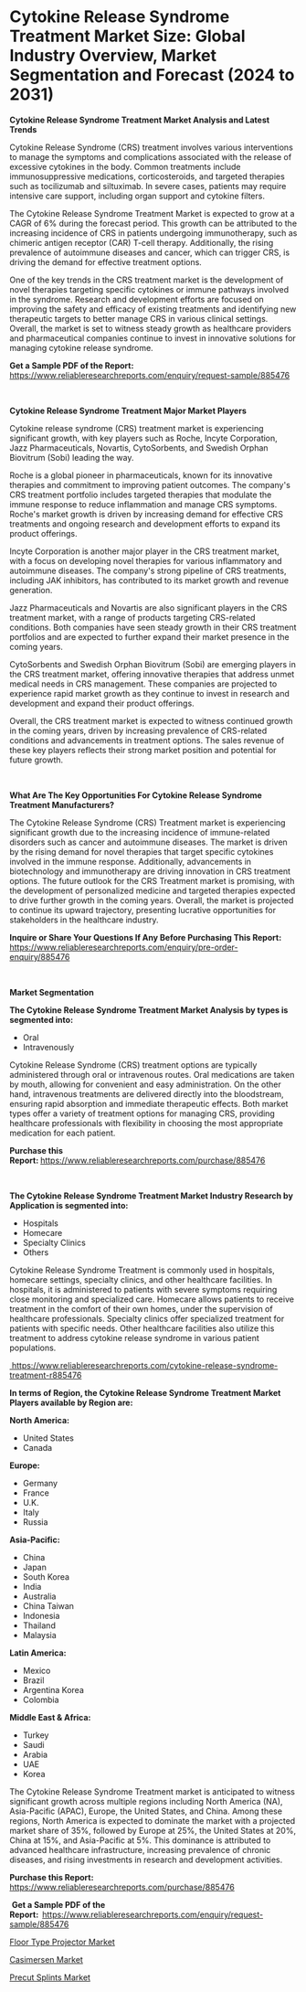 <p><h1>Cytokine Release Syndrome Treatment Market Size: Global Industry Overview, Market Segmentation and Forecast (2024 to 2031)</h1></p><p><strong>Cytokine Release Syndrome Treatment Market Analysis and Latest Trends</strong></p>
<p><p>Cytokine Release Syndrome (CRS) treatment involves various interventions to manage the symptoms and complications associated with the release of excessive cytokines in the body. Common treatments include immunosuppressive medications, corticosteroids, and targeted therapies such as tocilizumab and siltuximab. In severe cases, patients may require intensive care support, including organ support and cytokine filters.</p><p>The Cytokine Release Syndrome Treatment Market is expected to grow at a CAGR of 6% during the forecast period. This growth can be attributed to the increasing incidence of CRS in patients undergoing immunotherapy, such as chimeric antigen receptor (CAR) T-cell therapy. Additionally, the rising prevalence of autoimmune diseases and cancer, which can trigger CRS, is driving the demand for effective treatment options.</p><p>One of the key trends in the CRS treatment market is the development of novel therapies targeting specific cytokines or immune pathways involved in the syndrome. Research and development efforts are focused on improving the safety and efficacy of existing treatments and identifying new therapeutic targets to better manage CRS in various clinical settings. Overall, the market is set to witness steady growth as healthcare providers and pharmaceutical companies continue to invest in innovative solutions for managing cytokine release syndrome.</p></p>
<p><strong>Get a Sample PDF of the Report:&nbsp;</strong> <a href="https://www.reliableresearchreports.com/enquiry/request-sample/885476">https://www.reliableresearchreports.com/enquiry/request-sample/885476</a></p>
<p>&nbsp;</p>
<p><strong>Cytokine Release Syndrome Treatment Major Market Players</strong></p>
<p><p>Cytokine release syndrome (CRS) treatment market is experiencing significant growth, with key players such as Roche, Incyte Corporation, Jazz Pharmaceuticals, Novartis, CytoSorbents, and Swedish Orphan Biovitrum (Sobi) leading the way.</p><p>Roche is a global pioneer in pharmaceuticals, known for its innovative therapies and commitment to improving patient outcomes. The company's CRS treatment portfolio includes targeted therapies that modulate the immune response to reduce inflammation and manage CRS symptoms. Roche's market growth is driven by increasing demand for effective CRS treatments and ongoing research and development efforts to expand its product offerings.</p><p>Incyte Corporation is another major player in the CRS treatment market, with a focus on developing novel therapies for various inflammatory and autoimmune diseases. The company's strong pipeline of CRS treatments, including JAK inhibitors, has contributed to its market growth and revenue generation.</p><p>Jazz Pharmaceuticals and Novartis are also significant players in the CRS treatment market, with a range of products targeting CRS-related conditions. Both companies have seen steady growth in their CRS treatment portfolios and are expected to further expand their market presence in the coming years.</p><p>CytoSorbents and Swedish Orphan Biovitrum (Sobi) are emerging players in the CRS treatment market, offering innovative therapies that address unmet medical needs in CRS management. These companies are projected to experience rapid market growth as they continue to invest in research and development and expand their product offerings.</p><p>Overall, the CRS treatment market is expected to witness continued growth in the coming years, driven by increasing prevalence of CRS-related conditions and advancements in treatment options. The sales revenue of these key players reflects their strong market position and potential for future growth.</p></p>
<p>&nbsp;</p>
<p><strong>What Are The Key Opportunities For Cytokine Release Syndrome Treatment Manufacturers?</strong></p>
<p><p>The Cytokine Release Syndrome (CRS) Treatment market is experiencing significant growth due to the increasing incidence of immune-related disorders such as cancer and autoimmune diseases. The market is driven by the rising demand for novel therapies that target specific cytokines involved in the immune response. Additionally, advancements in biotechnology and immunotherapy are driving innovation in CRS treatment options. The future outlook for the CRS Treatment market is promising, with the development of personalized medicine and targeted therapies expected to drive further growth in the coming years. Overall, the market is projected to continue its upward trajectory, presenting lucrative opportunities for stakeholders in the healthcare industry.</p></p>
<p><strong>Inquire or Share Your Questions If Any Before Purchasing This Report:</strong> <a href="https://www.reliableresearchreports.com/enquiry/pre-order-enquiry/885476">https://www.reliableresearchreports.com/enquiry/pre-order-enquiry/885476</a></p>
<p>&nbsp;</p>
<p><strong>Market Segmentation</strong></p>
<p><strong>The Cytokine Release Syndrome Treatment Market Analysis by types is segmented into:</strong></p>
<p><ul><li>Oral</li><li>Intravenously</li></ul></p>
<p><p>Cytokine Release Syndrome (CRS) treatment options are typically administered through oral or intravenous routes. Oral medications are taken by mouth, allowing for convenient and easy administration. On the other hand, intravenous treatments are delivered directly into the bloodstream, ensuring rapid absorption and immediate therapeutic effects. Both market types offer a variety of treatment options for managing CRS, providing healthcare professionals with flexibility in choosing the most appropriate medication for each patient.</p></p>
<p><strong>Purchase this Report:&nbsp;</strong><a href="https://www.reliableresearchreports.com/purchase/885476">https://www.reliableresearchreports.com/purchase/885476</a></p>
<p>&nbsp;</p>
<p><strong>The Cytokine Release Syndrome Treatment Market Industry Research by Application is segmented into:</strong></p>
<p><ul><li>Hospitals</li><li>Homecare</li><li>Specialty Clinics</li><li>Others</li></ul></p>
<p><p>Cytokine Release Syndrome Treatment is commonly used in hospitals, homecare settings, specialty clinics, and other healthcare facilities. In hospitals, it is administered to patients with severe symptoms requiring close monitoring and specialized care. Homecare allows patients to receive treatment in the comfort of their own homes, under the supervision of healthcare professionals. Specialty clinics offer specialized treatment for patients with specific needs. Other healthcare facilities also utilize this treatment to address cytokine release syndrome in various patient populations.</p></p>
<p><a href="https://www.reliableresearchreports.com/cytokine-release-syndrome-treatment-r885476">&nbsp;https://www.reliableresearchreports.com/cytokine-release-syndrome-treatment-r885476</a></p>
<p><strong>In terms of Region, the Cytokine Release Syndrome Treatment Market Players available by Region are:</strong></p>
<p>
    <p> <strong> North America: </strong>
        <ul>
            <li>United States</li>
            <li>Canada</li>
        </ul>
        </p> 
    <p> <strong> Europe: </strong>
        <ul>
            <li>Germany</li>
            <li>France</li>
            <li>U.K.</li>
            <li>Italy</li>
            <li>Russia</li>
        </ul>
        </p> 
    <p> <strong> Asia-Pacific: </strong>
        <ul>
            <li>China</li>
            <li>Japan</li>
            <li>South Korea</li>
            <li>India</li>
            <li>Australia</li>
            <li>China Taiwan</li>
            <li>Indonesia</li>
            <li>Thailand</li>
            <li>Malaysia</li>
        </ul>
        </p> 
    <p> <strong> Latin America: </strong>
        <ul>
            <li>Mexico</li>
            <li>Brazil</li>
            <li>Argentina Korea</li>
            <li>Colombia</li>
        </ul>
        </p> 
    <p> <strong> Middle East & Africa: </strong>
        <ul>
            <li>Turkey</li>
            <li>Saudi</li>
            <li>Arabia</li>
            <li>UAE</li>
            <li>Korea</li>
        </ul>
    </p>
    </p>
<p><p>The Cytokine Release Syndrome Treatment market is anticipated to witness significant growth across multiple regions including North America (NA), Asia-Pacific (APAC), Europe, the United States, and China. Among these regions, North America is expected to dominate the market with a projected market share of 35%, followed by Europe at 25%, the United States at 20%, China at 15%, and Asia-Pacific at 5%. This dominance is attributed to advanced healthcare infrastructure, increasing prevalence of chronic diseases, and rising investments in research and development activities.</p></p>
<p><strong>Purchase this Report: </strong><a href="https://www.reliableresearchreports.com/purchase/885476">https://www.reliableresearchreports.com/purchase/885476</a></p>
<p>&nbsp;<strong>Get a Sample PDF of the Report:&nbsp;&nbsp;</strong><a href="https://www.reliableresearchreports.com/enquiry/request-sample/885476">https://www.reliableresearchreports.com/enquiry/request-sample/885476</a></p>
<p><strong></strong></p>
<p><p><a href="https://www.linkedin.com/pulse/floor-type-projector-market-size-growing-forecasted-period-from-ksdlf">Floor Type Projector Market</a></p><p><a href="https://github.com/LaceyZemlak1/Market-Research-Report-List-1/blob/main/casimersen-market.md">Casimersen Market</a></p><p><a href="https://www.linkedin.com/pulse/precut-splints-market-size-growing-forecasted-period-from-yftje">Precut Splints Market</a></p></p>